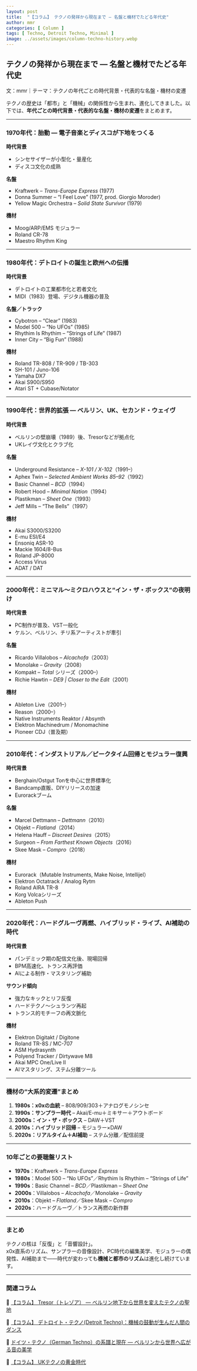 ```yaml
---
layout: post
title:  "【コラム】 テクノの発祥から現在まで ― 名盤と機材でたどる年代史"
author: mmr
categories: [ Column ]
tags: [ Techno, Detroit Techno, Minimal ]
image: ../assets/images/column-techno-history.webp
---
```


## テクノの発祥から現在まで ― 名盤と機材でたどる年代史

文：mmr｜テーマ：テクノの年代ごとの時代背景・代表的な名盤・機材の変遷


テクノの歴史は「都市」と「機械」の関係性から生まれ、進化してきました。以下では、**年代ごとの時代背景・代表的な名盤・機材の変遷**をまとめます。

---

### 1970年代：胎動 ― 電子音楽とディスコが下地をつくる
**時代背景**  
- シンセサイザーが小型化・量産化  
- ディスコ文化の成熟  

**名盤**  
- Kraftwerk – *Trans-Europe Express* (1977)  
- Donna Summer – “I Feel Love” (1977, prod. Giorgio Moroder)  
- Yellow Magic Orchestra – *Solid State Survivor* (1979)

**機材**  
- Moog/ARP/EMS モジュラー  
- Roland CR-78  
- Maestro Rhythm King  

---

### 1980年代：デトロイトの誕生と欧州への伝播
**時代背景**  
- デトロイトの工業都市化と若者文化  
- MIDI（1983）登場、デジタル機器の普及  

**名盤／トラック**  
- Cybotron – “Clear” (1983)  
- Model 500 – “No UFOs” (1985)  
- Rhythim Is Rhythim – “Strings of Life” (1987)  
- Inner City – “Big Fun” (1988)  

**機材**  
- Roland TR-808 / TR-909 / TB-303  
- SH-101 / Juno-106  
- Yamaha DX7  
- Akai S900/S950  
- Atari ST + Cubase/Notator  

---

### 1990年代：世界的拡張 ― ベルリン、UK、セカンド・ウェイヴ
**時代背景**  
- ベルリンの壁崩壊（1989）後、Tresorなどが拠点化  
- UKレイヴ文化とクラブ化  

**名盤**  
- Underground Resistance – *X-101 / X-102*（1991–）  
- Aphex Twin – *Selected Ambient Works 85–92*（1992）  
- Basic Channel – *BCD*（1994）  
- Robert Hood – *Minimal Nation*（1994）  
- Plastikman – *Sheet One*（1993）  
- Jeff Mills – “The Bells”（1997）  

**機材**  
- Akai S3000/S3200  
- E-mu ESI/E4  
- Ensoniq ASR-10  
- Mackie 1604/8-Bus  
- Roland JP-8000  
- Access Virus  
- ADAT / DAT  

---

### 2000年代：ミニマル〜ミクロハウスと“イン・ザ・ボックス”の夜明け
**時代背景**  
- PC制作が普及、VST一般化  
- ケルン、ベルリン、チリ系アーティストが牽引  

**名盤**  
- Ricardo Villalobos – *Alcachofa*（2003）  
- Monolake – *Gravity*（2008）  
- Kompakt – *Total* シリーズ（2000–）
- Richie Hawtin – *DE9 | Closer to the Edit*（2001）  

**機材**  
- Ableton Live（2001–）  
- Reason（2000–）  
- Native Instruments Reaktor / Absynth  
- Elektron Machinedrum / Monomachine  
- Pioneer CDJ（普及期）  

---

### 2010年代：インダストリアル／ピークタイム回帰とモジュラー復興
**時代背景**  
- Berghain/Ostgut Tonを中心に世界標準化  
- Bandcamp直販、DIYリリースの加速  
- Eurorackブーム  

**名盤**  
- Marcel Dettmann – *Dettmann*（2010）  
- Objekt – *Flatland*（2014）  
- Helena Hauff – *Discreet Desires*（2015）  
- Surgeon – *From Farthest Known Objects*（2016）  
- Skee Mask – *Compro*（2018）  

**機材**  
- Eurorack（Mutable Instruments, Make Noise, Intellijel）  
- Elektron Octatrack / Analog Rytm  
- Roland AIRA TR-8  
- Korg Volcaシリーズ  
- Ableton Push  

---

### 2020年代：ハードグルーヴ再燃、ハイブリッド・ライブ、AI補助の時代
**時代背景**  
- パンデミック期の配信文化後、現場回帰  
- BPM高速化、トランス再評価  
- AIによる制作・マスタリング補助  

**サウンド傾向**  
- 強力なキックとリフ反復  
- ハードテクノ～シュランツ再起  
- トランス的モチーフの再文脈化  

**機材**  
- Elektron Digitakt / Digitone  
- Roland TR-8S / MC-707  
- ASM Hydrasynth  
- Polyend Tracker / Dirtywave M8  
- Akai MPC One/Live II  
- AIマスタリング、ステム分離ツール  

---

### 機材の“大系的変遷”まとめ
1. **1980s：x0xの血統** – 808/909/303＋アナログモノシンセ  
2. **1990s：サンプラー時代** – Akai/E-mu＋ミキサー＋アウトボード  
3. **2000s：イン・ザ・ボックス** – DAW＋VST  
4. **2010s：ハイブリッド回帰** – モジュラー×DAW  
5. **2020s：リアルタイム＋AI補助** – ステム分離／配信前提  

---

### 10年ごとの要聴盤リスト
- **1970s**：Kraftwerk – *Trans-Europe Express*  
- **1980s**：Model 500 – “No UFOs”／Rhythim Is Rhythim – “Strings of Life”  
- **1990s**：Basic Channel – *BCD*／Plastikman – *Sheet One*  
- **2000s**：Villalobos – *Alcachofa*／Monolake – *Gravity*  
- **2010s**：Objekt – *Flatland*／Skee Mask – *Compro*  
- **2020s**：ハードグルーヴ／トランス再燃の新作群  

---

### まとめ
テクノの核は「反復」と「音響設計」。  
x0x直系のリズム、サンプラーの音像設計、PC時代の編集美学、モジュラーの偶発性、AI補助まで――時代が変わっても**機械と都市のリズム**は進化し続けています。  


---

### 関連コラム

🔗 [【コラム】 Tresor（トレゾア） ― ベルリン地下から世界を変えたテクノの聖地](https://monumental-movement.jp/Column-Tresor)

🔗 [【コラム】 デトロイト・テクノ(Detroit Techno)：機械の鼓動が生んだ人間のダンス](https://monumental-movement.jp/Column-Detroit-Techno)

🔗 [ドイツ・テクノ（German Techno）の系譜と現在 ― ベルリンから世界へ広がる音の美学](https://monumental-movement.jp/Column-German-Techno)

🔗 [【コラム】 UKテクノの黄金時代](https://monumental-movement.jp/Column-90s-UKTechno)